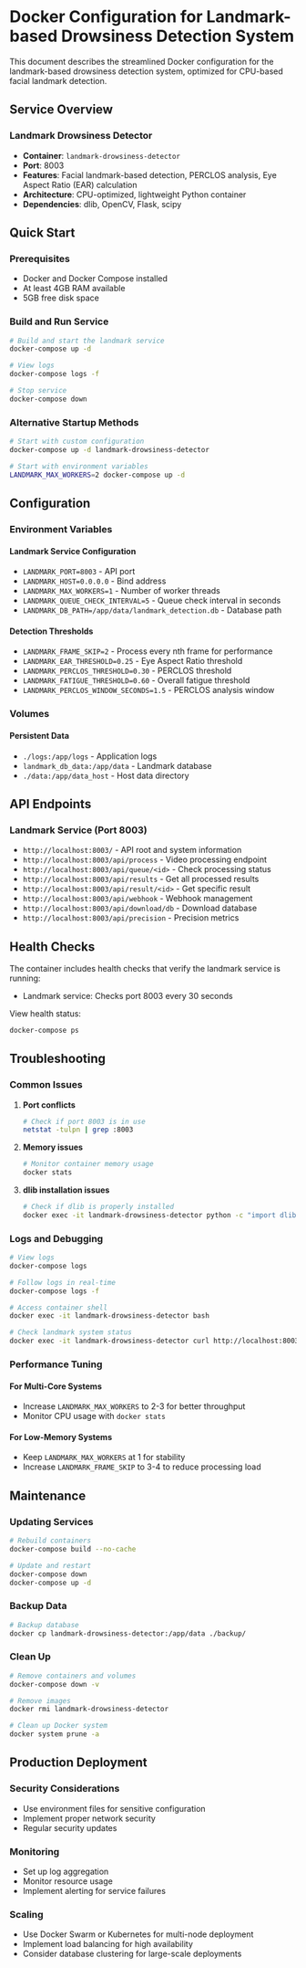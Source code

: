 # Docker Configuration for Landmark-based Drowsiness Detection System

This document describes the streamlined Docker configuration for the landmark-based drowsiness detection system, optimized for CPU-based facial landmark detection.

## Service Overview

### Landmark Drowsiness Detector
- **Container**: `landmark-drowsiness-detector`
- **Port**: 8003
- **Features**: Facial landmark-based detection, PERCLOS analysis, Eye Aspect Ratio (EAR) calculation
- **Architecture**: CPU-optimized, lightweight Python container
- **Dependencies**: dlib, OpenCV, Flask, scipy

## Quick Start

### Prerequisites
- Docker and Docker Compose installed
- At least 4GB RAM available
- 5GB free disk space

### Build and Run Service
```bash
# Build and start the landmark service
docker-compose up -d

# View logs
docker-compose logs -f

# Stop service
docker-compose down
```

### Alternative Startup Methods
```bash
# Start with custom configuration
docker-compose up -d landmark-drowsiness-detector

# Start with environment variables
LANDMARK_MAX_WORKERS=2 docker-compose up -d
```

## Configuration

### Environment Variables

#### Landmark Service Configuration
- `LANDMARK_PORT=8003` - API port
- `LANDMARK_HOST=0.0.0.0` - Bind address
- `LANDMARK_MAX_WORKERS=1` - Number of worker threads
- `LANDMARK_QUEUE_CHECK_INTERVAL=5` - Queue check interval in seconds
- `LANDMARK_DB_PATH=/app/data/landmark_detection.db` - Database path

#### Detection Thresholds
- `LANDMARK_FRAME_SKIP=2` - Process every nth frame for performance
- `LANDMARK_EAR_THRESHOLD=0.25` - Eye Aspect Ratio threshold
- `LANDMARK_PERCLOS_THRESHOLD=0.30` - PERCLOS threshold
- `LANDMARK_FATIGUE_THRESHOLD=0.60` - Overall fatigue threshold
- `LANDMARK_PERCLOS_WINDOW_SECONDS=1.5` - PERCLOS analysis window

### Volumes

#### Persistent Data
- `./logs:/app/logs` - Application logs
- `landmark_db_data:/app/data` - Landmark database
- `./data:/app/data_host` - Host data directory

## API Endpoints

### Landmark Service (Port 8003)
- `http://localhost:8003/` - API root and system information
- `http://localhost:8003/api/process` - Video processing endpoint
- `http://localhost:8003/api/queue/<id>` - Check processing status
- `http://localhost:8003/api/results` - Get all processed results
- `http://localhost:8003/api/result/<id>` - Get specific result
- `http://localhost:8003/api/webhook` - Webhook management
- `http://localhost:8003/api/download/db` - Download database
- `http://localhost:8003/api/precision` - Precision metrics

## Health Checks

The container includes health checks that verify the landmark service is running:
- Landmark service: Checks port 8003 every 30 seconds

View health status:
```bash
docker-compose ps
```

## Troubleshooting

### Common Issues

1. **Port conflicts**
   ```bash
   # Check if port 8003 is in use
   netstat -tulpn | grep :8003
   ```

2. **Memory issues**
   ```bash
   # Monitor container memory usage
   docker stats
   ```

3. **dlib installation issues**
   ```bash
   # Check if dlib is properly installed
   docker exec -it landmark-drowsiness-detector python -c "import dlib; print('dlib version:', dlib.DLIB_VERSION)"
   ```

### Logs and Debugging

```bash
# View logs
docker-compose logs

# Follow logs in real-time
docker-compose logs -f

# Access container shell
docker exec -it landmark-drowsiness-detector bash

# Check landmark system status
docker exec -it landmark-drowsiness-detector curl http://localhost:8003/
```

### Performance Tuning

#### For Multi-Core Systems
- Increase `LANDMARK_MAX_WORKERS` to 2-3 for better throughput
- Monitor CPU usage with `docker stats`

#### For Low-Memory Systems
- Keep `LANDMARK_MAX_WORKERS` at 1 for stability
- Increase `LANDMARK_FRAME_SKIP` to 3-4 to reduce processing load

## Maintenance

### Updating Services
```bash
# Rebuild containers
docker-compose build --no-cache

# Update and restart
docker-compose down
docker-compose up -d
```

### Backup Data
```bash
# Backup database
docker cp landmark-drowsiness-detector:/app/data ./backup/
```

### Clean Up
```bash
# Remove containers and volumes
docker-compose down -v

# Remove images
docker rmi landmark-drowsiness-detector

# Clean up Docker system
docker system prune -a
```

## Production Deployment

### Security Considerations
- Use environment files for sensitive configuration
- Implement proper network security
- Regular security updates

### Monitoring
- Set up log aggregation
- Monitor resource usage
- Implement alerting for service failures

### Scaling
- Use Docker Swarm or Kubernetes for multi-node deployment
- Implement load balancing for high availability
- Consider database clustering for large-scale deployments
